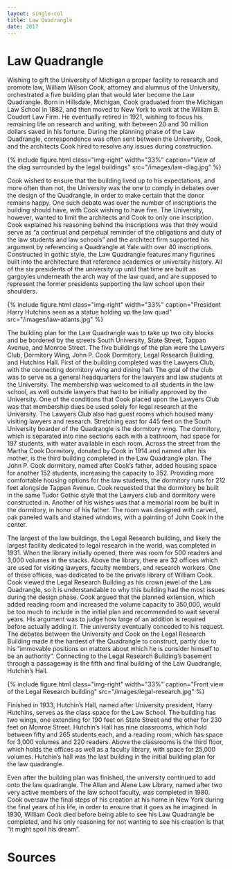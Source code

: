 ```yaml
---
layout: single-col
title: Law Quadrangle
date: 2017
---
```


# Law Quadrangle

Wishing to gift the University of Michigan a proper facility to research and promote law, William Wilson Cook, attorney and alumnus of the University, orchestrated a five building plan that would later become the Law Quadrangle. Born in Hillsdale, Michigan, Cook graduated from the Michigan Law School in 1882, and then moved to New York to work at the William B. Coudert Law Firm.  He eventually retired in 1921, wishing to focus his remaining life on research and writing, with between 20 and 30 million dollars saved in his fortune. During the planning phase of the Law Quadrangle, correspondence was often sent between the University, Cook, and the architects Cook hired to resolve any issues during construction.

{% include figure.html class="img-right" width="33%" caption="View of the diag surrounded by the legal buildings" src="/images/law-diag.jpg" %}

Cook wished to ensure that the building lived up to his expectations, and more often than not, the University was the one to comply in debates over the design of the Quadrangle, in order to make certain that the donor remains happy. One such debate was over the number of inscriptions the building should have, with Cook wishing to have five. The University, however, wanted to limit the architects and Cook to only one inscription. Cook explained his reasoning behind the inscriptions was that they would serve as “a continual and perpetual reminder of the obligations and duty of the law students and law schools” and the architect firm supported his argument by referencing a Quadrangle at Yale with over 40 inscriptions. Constructed in gothic style, the Law Quadrangle features many figurines built into the architecture that reference academics or university history. All of the six presidents of the university up until that time are built as gargoyles underneath the arch way of the law quad, and are supposed to represent the former presidents supporting the law school upon their shoulders.

{% include figure.html class="img-right" width="33%" caption="President Harry Hutchins seen as a statue holding up the law quad" src="/images/law-atlants.jpg" %}

The building plan for the Law Quadrangle was to take up two city blocks and be bordered by the streets South University, State Street, Tappan Avenue, and Monroe Street. The five buildings of the plan were the Lawyers Club, Dormitory Wing, John P. Cook Dormitory, Legal Research Building, and Hutchins Hall. First of the building completed was the Lawyers Club, with the connecting dormitory wing and dining hall. The goal of the club was to serve as a general headquarters for the lawyers and law students at the University. The membership was welcomed to all students in the law school, as well outside lawyers that had to be initially approved by the University. One of the conditions that Cook placed upon the Lawyers Club was that membership dues be used solely for legal research at the University. The Lawyers Club also had guest rooms which housed many visiting lawyers and research.  Stretching east for 445 feet on the South University boarder of the Quadrangle is the dormitory wing. The dormitory, which is separated into nine sections each with a bathroom, had space for 197 students, with water available in each room.
Across the street from the Martha Cook Dormitory, donated by Cook in 1914 and named after his mother, is the third building completed in the Law Quadrangle plan. The John P. Cook dormitory, named after Cook’s father, added housing space for another 152 students, increasing the capacity to 352. Providing more comfortable housing options for the law students, the dormitory runs for 212 feet alongside Tappan Avenue. Cook requested that the dormitory be built in the same Tudor Gothic style that the Lawyers club and dormitory were constructed in. Another of his wishes was that a memorial room be built in the dormitory, in honor of his father. The room was designed with carved, oak paneled walls and stained windows, with a painting of John Cook in the center.

The largest of the law buildings, the Legal Research building, and likely the largest facility dedicated to legal research in the world, was completed in 1931. When the library initially opened, there was room for 500 readers and 3,000 volumes in the stacks. Above the library, there are 32 offices which are used for visiting lawyers, faculty members, and research workers. One of these offices, was dedicated to be the private library of William Cook. Cook viewed the Legal Research Building as his crown jewel of the Law Quadrangle, so it is understandable to why this building had the most issues during the design phase. Cook argued that the planned extension, which added reading room and increased the volume capacity to 350,000, would be too much to include in the initial plan and recommended to wait several years. His argument was to judge how large of an addition is required before actually adding it. The university eventually conceded to his request. The debates between the University and Cook on the Legal Research Building made it the hardest of the Quadrangle to construct, partly due to his “immovable positions on matters about which he is consider himself to be an authority”. Connecting to the Legal Research Building’s basement through a passageway is the fifth and final building of the Law Quadrangle, Hutchin’s Hall.

{% include figure.html class="img-right" width="33%" caption="Front view of the Legal Research building" src="/images/legal-research.jpg" %}

Finished in 1933, Hutchin’s Hall, named after University president, Harry Hutchins, serves as the class space for the Law School. The building has two wings, one extending for 190 feet on State Street and the other for 230 feet on Monroe Street. Hutchin’s Hall has nine classrooms, which hold between fifty and 265 students each, and a reading room, which has space for 3,000 volumes and 220 readers. Above the classrooms is the third floor, which holds the offices as well as a faculty library, with space for 25,000 volumes. Hutchin’s hall was the last building in the initial building plan for the law quadrangle.

Even after the building plan was finished, the university continued to add onto the law quadrangle. The Allan and Alene Law Library, named after two very active members of the law school faculty, was completed in 1980. Cook oversaw the final steps of his creation at his home in New York during the final years of his life, in order to ensure that it goes as he imagined. In 1930, William Cook died before being able to see his Law Quadrangle be completed, and his only reasoning for not wanting to see his creation is that “it might spoil his dream”.

# Sources 

